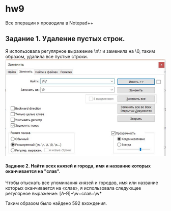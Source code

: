 # hw9
Все операции я проводила в Notepad++
## Задание 1. Удаление пустых строк.
Я использовала регулярное выражение \n\r и заменила на \0, таким образом, удалила все пустые строки.
![](https://github.com/kirillovadk/hw9/blob/master/%D1%86%D0%B31.jpg)
#### Задание 2. Найти всех князей и города, имя и название которых оканчивается на "слав".
Чтобы отыскать все упоминания князей и городов, имя или название которых оканчивается на «слав», я использовала следующее регулярное выражение: [А-Я]+\w+слав+\w*

Таким образом было найдено 592 вхождения.
